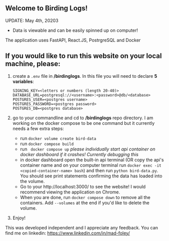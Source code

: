 ## Welcome to Birding Logs!

UPDATE: May 4th, 20203

- Data is viewable and can be easily spinned up on computer!

The application uses FastAPI, React.JS, PostrgreSQL and Docker

## If you would like to run this website on your local machine, please:
 1. create a ```.env``` file in **/birdinglogs**. In this file you will need to declare **5 variables**:
    ```
    SIGNING_KEY=<letters or numbers (length 20-40)>
    DATABASE_URL=postgresql://<username>:<password>@db/<database>
    POSTGRES_USER=<postgres username>
    POSTGRES_PASSWORD=<postgres password>
    POSTGRES_DB=<postgres database>
    ```
 2. go to your commandline and cd to **/birdinglogs** repo directory. I am working on the docker compose to be one command but it currently needs a few extra steps:
    -   run ```docker volume create bird-data```
    -   run ```docker compose build```
    -   run ``` docker compose up``` *please individually start api container on docker dashboard if it crashes! Currently debugging this*
    - in docker dashboard open the built-in api terminal  (OR copy the api's container name and on your computer terminal run ```docker exec -it <copied-container-name> bash```) and then run ```python bird-data.py```. You should see print statements confirming the data has loaded into the volume.
    -   Go to your http://localhost:3000/ to see the website! I would recommend viewing the application on Chrome.
    -   When you are done, run ```docker compose down``` to remove all the containers. Add ```--volumes``` at the end if you'd like to delete the volume.

 3. Enjoy!


This was developed independent and I appreciate any feedback. You can find me on linkedin:
https://www.linkedin.com/in/mad-foley/
